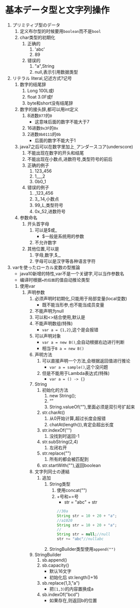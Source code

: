 # 基本データ型と文字列操作
1. プリミティブ型のデータ
    1. 定义布尔型的时候要用`boolean`而不是`bool`
    2. char类型的初期化
        1. 正确的
            1. 'abc' 
            2. 89
        2. 错误的
            1. "a",String
            2. null,表示引用数据类型
2. リテラル literal,记述方式?记号
    1. 数字的结尾辞
        1. Long 100L或l
        2. float 3.0F或f
        3. byte和short没有结尾辞
    2. 数字的接头辞,都可以用int定义
        1. 8进数`077`的`0`
            - 这意味后面的数字不能大于7
        2. 16进数`0x3F`的`0x`
        3. 2进数`0b0111`的`0b`
            - 后面的数字不能大于1
    3. java7之后可以在数字里加上`_`アンダースコア(underscore)
        1. 不能出现在数字的开头和结尾
        2. 不能出现在小数点,进数符号,类型符号的前后
        3. 正确的例子
            1. 123_456
            2. 1___2
            3. 0b0_1
        4. 错误的例子
            1. _123_456
            2. 3_.14,小数点
            3. 99_L,类型符号
            4. 0x_52,进数符号
    4. 参数命名
        1. 开头首字母
            1. 可以是$或_
                - $一般是系统用的参数
            2. 不允许数字
        2. 其他位置,可以是
            1. 字母,数字,$,_
            2. 字母可以是汉字等各种语言字符
3. varを使ったローカル変数の型推論
    - java10新增的特性,var不是一个关键字,可以当作参数名
    - 编译时根据`=的后面`的值自动推论类型
    1. 使用var
        1. 声明参数
            1. 必须声明时初期化,只能用于局部变量(local变数)
                - 既不能当形参,也不能当成员变量
            2. 不能声明为null
            3. 可以和<>结合使用,默认是<Object>
            4. 不能声明数组(特殊)
                - `var a = {1,2}`,这个是会报错
            5. 可以声明对象
                - `var a = new B()`,会自动根据右边进行判断
                - 相当于`B a = new B()`
        2. 声明方法
            1. 可以直接声明一个方法,会根据返回值进行推论
                - `var a = sample()`,这个没问题
            2. 但是不能用于Lambda表达式(特殊)
                - `var a = () -> {}`
4. String
    1. 初始化的方法
        1. new String();
        2. “”
        3. String.valueOf(“”),里面必须是双引号扩起来
    2. str.charAt()
        1. 从0开始计算,超过长度会报错
        2. chatAt(length()),肯定会超出长度
    3. str.indexOf("")
        1. 没找到时返回-1
    4. str.subString(2,4)
        1. 左闭右开
    5. str.replace("")
        1. 所有的都会被匹配到
    6. str.startWith(""),返回boolean
5. 文字列同士の連結
    1. 追加
        1. String类型
            1. 使用concat("")
            2. +号和+=号
                - str = "abc" + str
                ```java
                //30a
                String str = 10 + 20 + "a";
                //a1020
                String str = 10 + 20 + "a";
                //
                String str = null;//null
                str += "abc"//nullabc
                ```
        2. StringBuilder类型使用`append("")`
6. StringBuilder
    1. sb.append()
    2. sb.capacity()
        - 默认16文字
        - 初始化后 str.length()+16
    3. sb.replace(1,3,"a")
        - 把`[1,3)`的内容置换成a
    4. sb.indexOf("bcd")
        - 如果存在,则返回b的位置